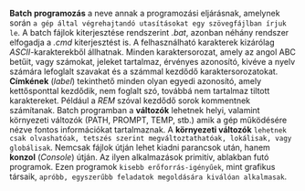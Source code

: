 **Batch programozás** a neve annak a programozási eljárásnak, amelynek során `a gép által végrehajtandó utasításokat egy szövegfájlban írjuk le`. A batch fájlok kiterjesztése rendszerint _.bat_, azonban néhány rendszer elfogadja a _.cmd_ kiterjesztést is. A felhasználható karakterek kizárólag _ASCII_-karakterekből állhatnak. Minden karaktersorozat, amely az angol ABC betűit, vagy számokat, jeleket tartalmaz, érvényes azonosító, kivéve a nyelv számára lefoglalt szavakat és a számmal kezdődő karaktersorozatokat. **Címkének** (_label_) tekinthető minden olyan egyedi azonosító, amely kettősponttal kezdődik, nem foglalt szó, továbbá nem tartalmaz tiltott karaktereket. Például a _REM_ szóval kezdődő sorok kommentnek számítanak. Batch programban a **változók** lehetnek helyi, valamint környezeti változók (PATH, PROMPT, TEMP, stb.) amik a gép működésére nézve fontos információkat tartalmaznak. A **környezeti változók** `lehetnek csak olvashatóak, tetszés szerint megváltoztathatóak, lokálisak, vagy globálisak`. Nemcsak fájlok útján lehet kiadni parancsok után, hanem **konzol** (_Console_) útján. Az ilyen alkalmazások primitív, ablakban futó programok. Ezen programok `kisebb erőforrás-igényűek`, mint grafikus társaik, `apróbb, egyszerűbb feladatok megoldására kiválóan alkalmasak`.
